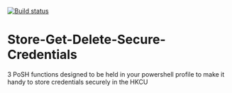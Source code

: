 [![Build status](https://ci.appveyor.com/api/projects/status/ychku84ac1ym7t8a?svg=true)](https://ci.appveyor.com/project/JimMoyle/store-get-delete-secure-credentials)


# Store-Get-Delete-Secure-Credentials

3 PoSH functions designed to be held in your powershell profile to make it handy to store credentials securely in the HKCU
